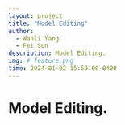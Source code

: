 ```yaml
---
layout: project
title: "Model Editing"
author:
  - Wanli Yang
  - Fei Sun
description: Model Editing.
img: # feature.png
time: 2024-01-02 15:59:00-0400
---
```


# Model Editing.
